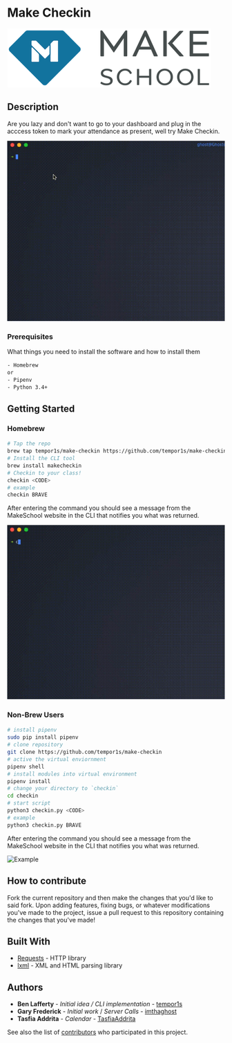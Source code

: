 # Make Checkin

<img src="media/make_logo_new.png" title="Makeschool Icon"></a>

## Description

Are you lazy and don't want to go to your dashboard and plug in the acccess token to mark your attendance as present, well try Make Checkin.

![Success](/media/success.gif)

### Prerequisites

What things you need to install the software and how to install them

```bash
- Homebrew
or
- Pipenv
- Python 3.4+
```

## Getting Started

### Homebrew

```bash
# Tap the repo
brew tap tempor1s/make-checkin https://github.com/tempor1s/make-checkin
# Install the CLI tool
brew install makecheckin
# Checkin to your class!
checkin <CODE>
# example
checkin BRAVE
```

After entering the command you should see a message from the MakeSchool website in the CLI that notifies you what was returned.

![Checkin](/media/checkin.gif)

### Non-Brew Users

```bash
# install pipenv
sudo pip install pipenv
# clone repository
git clone https://github.com/tempor1s/make-checkin
# active the virtual enviornment
pipenv shell
# install modules into virtual environment
pipenv install
# change your directory to `checkin`
cd checkin
# start script
python3 checkin.py <CODE>
# example
python3 checkin.py BRAVE
```

After entering the command you should see a message from the MakeSchool website in the CLI that notifies you what was returned.

![Example](/media/example.gif)

## How to contribute

Fork the current repository and then make the changes that you'd like to said fork. Upon adding features, fixing bugs,
or whatever modifications you've made to the project, issue a pull request to this repository containing the changes that you've made!

## Built With

-   [Requests](https://2.python-requests.org/en/master/) - HTTP library
-   [lxml](https://lxml.de/) - XML and HTML parsing library

## Authors

-   **Ben Lafferty** - _Initial idea / CLI implementation_ - [tempor1s](https://github.com/tempor1s)
-   **Gary Frederick** - _Initial work_ / _Server Calls_ - [imthaghost](https://github.com/imthaghost)
-   **Tasfia Addrita** - _Calendar_ - [TasfiaAddrita](https://github.com/TasfiaAddrita)

See also the list of [contributors](https://github.com/tempor1s/make-checkin/contributors) who participated in this project.
